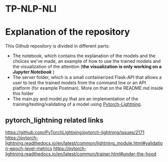 # TP-NLP-NLI

# Explanation of the repository

This Github repository is divided in different parts:

- The notebook, which contains the explanation of the models and the choices we've made, an example of how to use the trained models and the visualization of the attention (**the visualization is only working on a _Jupyter Notebook_** )
- The server folder, which is a small containerized Flask-API that allows a user to test the trained models from the command line or an API platform (for example Postman). More on that on the README.md inside this folder
- The main.py and model.py that are an implementation of the training/testing/validating of a model using [Pytorch-Lightning](https://www.pytorchlightning.ai).

## pytorch_lightning related links

https://github.com/PyTorchLightning/pytorch-lightning/issues/2171
https://pytorch-lightning.readthedocs.io/en/latest/common/lightning_module.html#validation-epoch-level-metrics
https://pytorch-lightning.readthedocs.io/en/latest/common/trainer.html#under-the-hood
